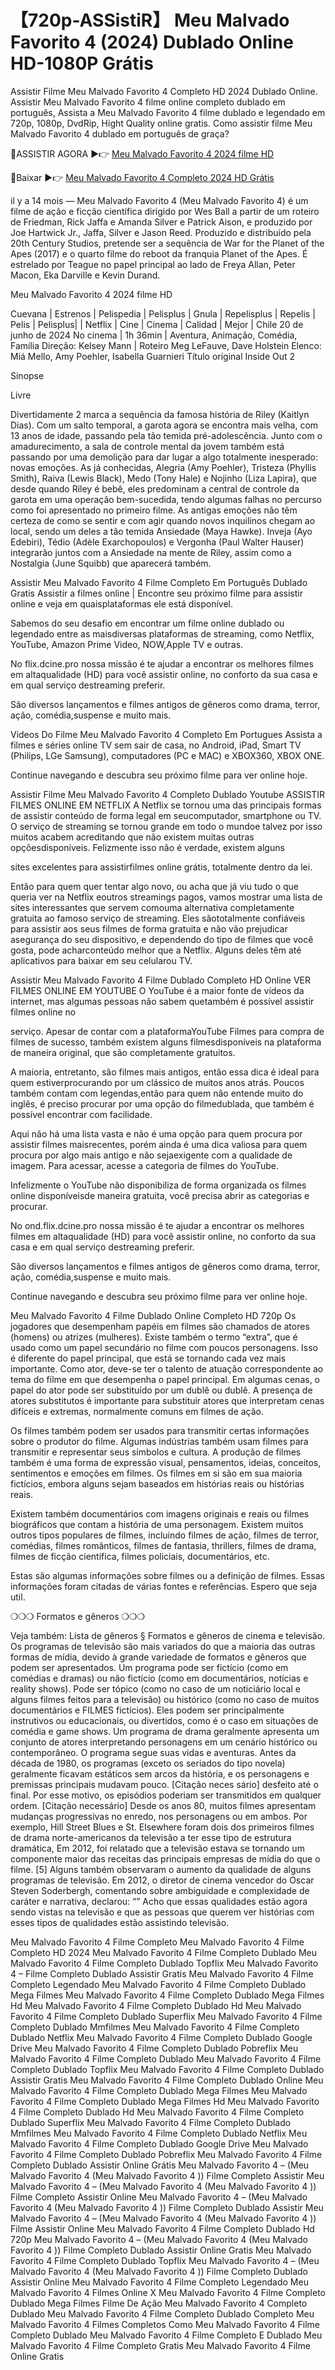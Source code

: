 # 【720p-ASSistiR】 Meu Malvado Favorito 4 (2024) Dublado Online HD-1080P Grátis

Assistir Filme Meu Malvado Favorito 4 Completo HD 2024 Dublado Online. Assistir Meu Malvado Favorito 4 filme online completo dublado em português, Assista a Meu Malvado Favorito 4 filme dublado e legendado em 720p, 1080p, DvdRip, Hight Quality online gratis. Como assistir filme Meu Malvado Favorito 4 dublado em português de graça?



🔴ASSISTIR AGORA ▶️👉 [Meu Malvado Favorito 4 2024 filme HD](https://4k.yeshq.biz/pt/movie/519182/)



🔴Baixar ▶️👉 [Meu Malvado Favorito 4 Completo 2024 HD Grátis](https://flix.dcine.pro/pt/movie/519182/)



il y a 14 mois — Meu Malvado Favorito 4 (Meu Malvado Favorito 4) é um filme de ação e ficção científica dirigido por Wes Ball a partir de um roteiro de Friedman, Rick Jaffa e Amanda Silver e Patrick Aison, e produzido por Joe Hartwick Jr., Jaffa, Silver e Jason Reed. Produzido e distribuído pela 20th Century Studios, pretende ser a sequência de War for the Planet of the Apes (2017) e o quarto filme do reboot da franquia Planet of the Apes. É estrelado por Teague no papel principal ao lado de Freya Allan, Peter Macon, Eka Darville e Kevin Durand.

Meu Malvado Favorito 4 2024 filme HD

Cuevana | Estrenos | Pelispedia | Pelisplus | Gnula | Repelisplus | Repelis | Pelis | Pelisplus| | Netflix | Cine | Cinema | Calidad | Mejor | Chile
20 de junho de 2024 No cinema | 1h 36min | Aventura, Animação, Comédia, Família Direção: Kelsey Mann | Roteiro Meg LeFauve, Dave Holstein Elenco: Miá Mello, Amy Poehler, Isabella Guarnieri Título original Inside Out 2



Sinopse

Livre

Divertidamente 2 marca a sequência da famosa história de Riley (Kaitlyn Dias). Com um salto temporal, a garota agora se encontra mais velha, com 13 anos de idade, passando pela tão temida pré-adolescência. Junto com o amadurecimento, a sala de controle mental da jovem também está passando por uma demolição para dar lugar a algo totalmente inesperado: novas emoções. As já conhecidas, Alegria (Amy Poehler), Tristeza (Phyllis Smith), Raiva (Lewis Black), Medo (Tony Hale) e Nojinho (Liza Lapira), que desde quando Riley é bebê, eles predominam a central de controle da garota em uma operação bem-sucedida, tendo algumas falhas no percurso como foi apresentado no primeiro filme. As antigas emoções não têm certeza de como se sentir e com agir quando novos inquilinos chegam ao local, sendo um deles a tão temida Ansiedade (Maya Hawke). Inveja (Ayo Edebiri), Tédio (Adèle Exarchopoulos) e Vergonha (Paul Walter Hauser) integrarão juntos com a Ansiedade na mente de Riley, assim como a Nostalgia (June Squibb) que aparecerá também.



Assistir Meu Malvado Favorito 4 Filme Completo Em Português Dublado Gratis Assistir a filmes online | Encontre seu próximo filme para assistir online e veja em quaisplataformas ele está disponível.

Sabemos do seu desafio em encontrar um filme online dublado ou legendado entre as maisdiversas plataformas de streaming, como Netflix, YouTube, Amazon Prime Video, NOW,Apple TV e outras.

No flix.dcine.pro nossa missão é te ajudar a encontrar os melhores filmes em altaqualidade (HD) para você assistir online, no conforto da sua casa e em qual serviço destreaming preferir.

São diversos lançamentos e filmes antigos de gêneros como drama, terror, ação, comédia,suspense e muito mais.

Videos Do Filme Meu Malvado Favorito 4 Completo Em Portugues Assista a filmes e séries online TV sem sair de casa, no Android, iPad, Smart TV (Philips, LGe Samsung), computadores (PC e MAC) e XBOX360, XBOX ONE.

Continue navegando e descubra seu próximo filme para ver online hoje.

Assistir Filme Meu Malvado Favorito 4 Completo Dublado Youtube ASSISTIR FILMES ONLINE EM NETFLIX
A Netflix se tornou uma das principais formas de assistir conteúdo de forma legal em seucomputador, smartphone ou TV. O serviço de streaming se tornou grande em todo o mundoe talvez por isso muitos acabem acreditando que não existem muitas outras opçõesdisponíveis. Felizmente isso não é verdade, existem alguns

sites excelentes para assistirfilmes online grátis, totalmente dentro da lei.

Então para quem quer tentar algo novo, ou acha que já viu tudo o que queria ver na Netflix eoutros streamings pagos, vamos mostrar uma lista de sites interessantes que servem comouma alternativa completamente gratuita ao famoso serviço de streaming. Eles sãototalmente confiáveis para assistir aos seus filmes de forma gratuita e não vão prejudicar asegurança do seu dispositivo, e dependendo do tipo de filmes que você gosta, pode acharconteúdo melhor que a Netflix. Alguns deles têm até aplicativos para baixar em seu celularou TV.

Assistir Meu Malvado Favorito 4 Filme Dublado Completo HD Online VER FILMES ONLINE EM YOUTUBE
O YouTube é a maior fonte de vídeos da internet, mas algumas pessoas não sabem quetambém é possível assistir filmes online no

serviço. Apesar de contar com a plataformaYouTube Filmes para compra de filmes de sucesso, também existem alguns filmesdisponíveis na plataforma de maneira original, que são completamente gratuitos.

A maioria, entretanto, são filmes mais antigos, então essa dica é ideal para quem estiverprocurando por um clássico de muitos anos atrás. Poucos também contam com legendas,então para quem não entende muito do inglês, é preciso procurar por uma opção do filmedublada, que também é possível encontrar com facilidade.

Aqui não há uma lista vasta e não é uma opção para quem procura por assistir filmes maisrecentes, porém ainda é uma dica valiosa para quem procura por algo mais antigo e não sejaexigente com a qualidade de imagem. Para acessar, acesse a categoria de filmes do YouTube.

Infelizmente o YouTube não disponibiliza de forma organizada os filmes online disponíveisde maneira gratuita, você precisa abrir as categorias e procurar.

No ond.flix.dcine.pro nossa missão é te ajudar a encontrar os melhores filmes em altaqualidade (HD) para você assistir online, no conforto da sua casa e em qual serviço destreaming preferir.

São diversos lançamentos e filmes antigos de gêneros como drama, terror, ação, comédia,suspense e muito mais.

Continue navegando e descubra seu próximo filme para ver online hoje.

Meu Malvado Favorito 4 Filme Dublado Online Completo HD 720p Os jogadores que desempenham papéis em filmes são chamados de atores (homens) ou atrizes (mulheres). Existe também o termo “extra”, que é usado como um papel secundário no filme com poucos personagens. Isso é diferente do papel principal, que está se tornando cada vez mais importante. Como ator, deve-se ter o talento de atuação correspondente ao tema do filme em que desempenha o papel principal. Em algumas cenas, o papel do ator pode ser substituído por um dublê ou dublê. A presença de atores substitutos é importante para substituir atores que interpretam cenas difíceis e extremas, normalmente comuns em filmes de ação.

Os filmes também podem ser usados para transmitir certas informações sobre o produtor do filme. Algumas indústrias também usam filmes para transmitir e representar seus símbolos e cultura. A produção de filmes também é uma forma de expressão visual, pensamentos, ideias, conceitos, sentimentos e emoções em filmes. Os filmes em si são em sua maioria fictícios, embora alguns sejam baseados em histórias reais ou histórias reais.

Existem também documentários com imagens originais e reais ou filmes biográficos que contam a história de uma personagem. Existem muitos outros tipos populares de filmes, incluindo filmes de ação, filmes de terror, comédias, filmes românticos, filmes de fantasia, thrillers, filmes de drama, filmes de ficção científica, filmes policiais, documentários, etc.

Estas são algumas informações sobre filmes ou a definição de filmes. Essas informações foram citadas de várias fontes e referências. Espero que seja util.

❍❍❍ Formatos e gêneros ❍❍❍

Veja também: Lista de gêneros § Formatos e gêneros de cinema e televisão. Os programas de televisão são mais variados do que a maioria das outras formas de mídia, devido à grande variedade de formatos e gêneros que podem ser apresentados. Um programa pode ser fictício (como em comédias e dramas) ou não fictício (como em documentários, notícias e reality shows). Pode ser tópico (como no caso de um noticiário local e alguns filmes feitos para a televisão) ou histórico (como no caso de muitos documentários e FILMES fictícios). Eles podem ser principalmente instrutivos ou educacionais, ou divertidos, como é o caso em situações de comédia e game shows. Um programa de drama geralmente apresenta um conjunto de atores interpretando personagens em um cenário histórico ou contemporâneo. O programa segue suas vidas e aventuras. Antes da década de 1980, os programas (exceto os seriados do tipo novela) geralmente ficavam estáticos sem arcos da história, e os personagens e premissas principais mudavam pouco. [Citação neces sário] desfeito até o final. Por esse motivo, os episódios poderiam ser transmitidos em qualquer ordem. [Citação necessário] Desde os anos 80, muitos filmes apresentam mudanças progressivas no enredo, nos personagens ou em ambos. Por exemplo, Hill Street Blues e St. Elsewhere foram dois dos primeiros filmes de drama norte-americanos da televisão a ter esse tipo de estrutura dramática, Em 2012, foi relatado que a televisão estava se tornando um componente maior das receitas das principais empresas de mídia do que o filme. [5] Alguns também observaram o aumento da qualidade de alguns programas de televisão. Em 2012, o diretor de cinema vencedor do Oscar Steven Soderbergh, comentando sobre ambiguidade e complexidade de caráter e narrativa, declarou: “” Acho que essas qualidades estão agora sendo vistas na televisão e que as pessoas que querem ver histórias com esses tipos de qualidades estão assistindo televisão.

Meu Malvado Favorito 4 Filme Completo Meu Malvado Favorito 4 Filme Completo HD 2024 Meu Malvado Favorito 4 Filme Completo Dublado Meu Malvado Favorito 4 Filme Completo Dublado Topflix Meu Malvado Favorito 4 – Filme Completo Dublado Assistir Gratis Meu Malvado Favorito 4 Filme Completo Legendado Meu Malvado Favorito 4 Filme Completo Dublado Mega Filmes Meu Malvado Favorito 4 Filme Completo Dublado Mega Filmes Hd Meu Malvado Favorito 4 Filme Completo Dublado Hd Meu Malvado Favorito 4 Filme Completo Dublado Superflix Meu Malvado Favorito 4 Filme Completo Dublado Mmfilmes Meu Malvado Favorito 4 Filme Completo Dublado Netflix Meu Malvado Favorito 4 Filme Completo Dublado Google Drive Meu Malvado Favorito 4 Filme Completo Dublado Pobreflix Meu Malvado Favorito 4 Filme Completo Dublado Meu Malvado Favorito 4 Filme Completo Dublado Topflix Meu Malvado Favorito 4 Filme Completo Dublado Assistir Gratis Meu Malvado Favorito 4 Filme Completo Dublado Online Meu Malvado Favorito 4 Filme Completo Dublado Mega Filmes Meu Malvado Favorito 4 Filme Completo Dublado Mega Filmes Hd Meu Malvado Favorito 4 Filme Completo Dublado Hd Meu Malvado Favorito 4 Filme Completo Dublado Superflix Meu Malvado Favorito 4 Filme Completo Dublado Mmfilmes Meu Malvado Favorito 4 Filme Completo Dublado Netflix Meu Malvado Favorito 4 Filme Completo Dublado Google Drive Meu Malvado Favorito 4 Filme Completo Dublado Pobreflix Meu Malvado Favorito 4 Filme Completo Dublado Assistir Online Grátis Meu Malvado Favorito 4 – (Meu Malvado Favorito 4 (Meu Malvado Favorito 4 )) Filme Completo Assistir Meu Malvado Favorito 4 – (Meu Malvado Favorito 4 (Meu Malvado Favorito 4 )) Filme Completo Assistir Online Meu Malvado Favorito 4 – (Meu Malvado Favorito 4 (Meu Malvado Favorito 4 )) Filme Completo Dublado Assistir Meu Malvado Favorito 4 – (Meu Malvado Favorito 4 (Meu Malvado Favorito 4 )) Filme Assistir Online Meu Malvado Favorito 4 Filme Completo Dublado Hd 720p Meu Malvado Favorito 4 – (Meu Malvado Favorito 4 (Meu Malvado Favorito 4 )) Filme Completo Dublado Assistir Online Gratis Meu Malvado Favorito 4 Filme Completo Dublado Topflix Meu Malvado Favorito 4 – (Meu Malvado Favorito 4 (Meu Malvado Favorito 4 )) Filme Completo Dublado Assistir Online Meu Malvado Favorito 4 Filme Completo Legendado Meu Malvado Favorito 4 Filmes Online X Meu Malvado Favorito 4 Filme Completo Dublado Mega Filmes Filme De Ação Meu Malvado Favorito 4 Completo Dublado Meu Malvado Favorito 4 Filme Completo Dublado Completo Meu Malvado Favorito 4 Filmes Completos Como Meu Malvado Favorito 4 Filme Completo Dublado Meu Malvado Favorito 4 Filme Completo E Dublado Meu Malvado Favorito 4 Filme Completo Gratis Meu Malvado Favorito 4 Filme Online Gratis
